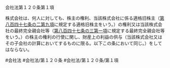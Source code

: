 会社法第１２０条第１項

株式会社は、何人に対しても、株主の権利、当該株式会社に係る適格旧株主（[第八百四十七条の二第九項](会社法＿＿＿＿第８４７条の２第９項)に規定する適格旧株主をいう。）の権利又は当該株式会社の最終完全親会社等（[第八百四十七条の三第一項](会社法＿＿＿＿第８４７条の３第１項)に規定する最終完全親会社等をいう。）の株主の権利の行使に関し、財産上の利益の供与（当該株式会社又はその子会社の計算においてするものに限る。以下この条において同じ。）をしてはならない。

#会社法
#会社法/第１２０条
#会社法/第１２０条/第１項
